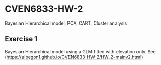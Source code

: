 # CVEN6833-HW-2
Bayesian Hierarchical model, PCA, CART, Cluster analysis

## Exercise 1
Bayesian Hierarchical model using a GLM fitted with elevation only.
See (https://albegon1.github.io/CVEN6833-HW-2/HW_2-mainv2.html)
